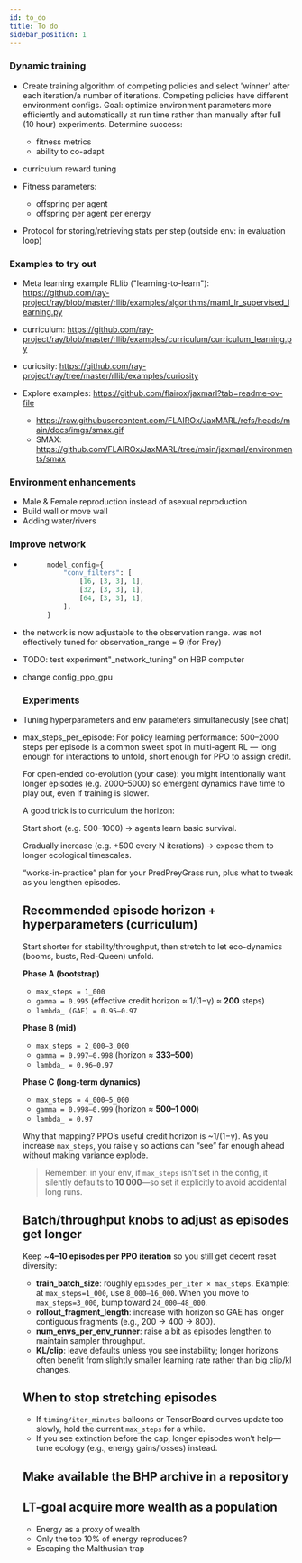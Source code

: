 ```yaml
---
id: to_do
title: To do
sidebar_position: 1
---
```


### Dynamic training

- Create training algorithm of competing policies and select 'winner' after each iteration/a number of iterations. Competing policies have different environment configs. Goal: optimize environment parameters more efficiently and automatically at run time rather than manually after full (10 hour) experiments.
Determine success:
  - fitness metrics
  - ability to co-adapt


- curriculum reward tuning

- Fitness parameters:
    - offspring per agent
    - offspring per agent per energy
- Protocol for storing/retrieving stats per step (outside env: in evaluation loop)

### Examples to try out

- Meta learning example RLlib ("learning-to-learn"):
https://github.com/ray-project/ray/blob/master/rllib/examples/algorithms/maml_lr_supervised_learning.py
- curriculum: https://github.com/ray-project/ray/blob/master/rllib/examples/curriculum/curriculum_learning.py
- curiosity: https://github.com/ray-project/ray/tree/master/rllib/examples/curiosity

- Explore examples: https://github.com/flairox/jaxmarl?tab=readme-ov-file
  - https://raw.githubusercontent.com/FLAIROx/JaxMARL/refs/heads/main/docs/imgs/smax.gif
  - SMAX: https://github.com/FLAIROx/JaxMARL/tree/main/jaxmarl/environments/smax


### Environment enhancements
- Male & Female reproduction instead of asexual reproduction
- Build wall or move wall
- Adding water/rivers

### Improve network
- ```python check for better network:
        model_config={
            "conv_filters": [
                [16, [3, 3], 1],
                [32, [3, 3], 1],
                [64, [3, 3], 1],
            ],
        }
  ```
- the network is now adjustable to the observation range. was not effectively tuned for observation_range = 9 (for Prey)
- TODO: test experiment"_network_tuning" on HBP computer 
- change config_ppo_gpu

  ### Experiments

- Tuning hyperparameters and env parameters simultaneously (see chat)

- max_steps_per_episode: 
  For policy learning performance: 500–2000 steps per episode is a common sweet spot in multi-agent RL — long enough for interactions to unfold, short enough for PPO to assign credit.

  For open-ended co-evolution (your case): you might intentionally want longer episodes (e.g. 2000–5000) so emergent dynamics have time to play out, even if training is slower.

  A good trick is to curriculum the horizon:

  Start short (e.g. 500–1000) → agents learn basic survival.

  Gradually increase (e.g. +500 every N iterations) → expose them to longer ecological timescales.

  “works-in-practice” plan for your PredPreyGrass run, plus what to tweak as you lengthen episodes.

  ## Recommended episode horizon + hyperparameters (curriculum)

  Start shorter for stability/throughput, then stretch to let eco-dynamics (booms, busts, Red-Queen) unfold.

  **Phase A (bootstrap)**

  * `max_steps = 1_000`
  * `gamma = 0.995` (effective credit horizon ≈ 1/(1−γ) ≈ **200** steps)
  * `lambda_ (GAE) = 0.95–0.97`

  **Phase B (mid)**

  * `max_steps = 2_000–3_000`
  * `gamma = 0.997–0.998` (horizon ≈ **333–500**)
  * `lambda_ = 0.96–0.97`

  **Phase C (long-term dynamics)**

  * `max_steps = 4_000–5_000`
  * `gamma = 0.998–0.999` (horizon ≈ **500–1 000**)
  * `lambda_ = 0.97`

  Why that mapping? PPO’s useful credit horizon is \~1/(1−γ). As you increase `max_steps`, you raise `γ` so actions can “see” far enough ahead without making variance explode.

  > Remember: in your env, if `max_steps` isn’t set in the config, it silently defaults to **10 000**—so set it explicitly to avoid accidental long runs.&#x20;

  ## Batch/throughput knobs to adjust as episodes get longer

  Keep \~**4–10 episodes per PPO iteration** so you still get decent reset diversity:

  * **train\_batch\_size**: roughly `episodes_per_iter × max_steps`.
    Example: at `max_steps=1_000`, use `8_000–16_000`. When you move to `max_steps=3_000`, bump toward `24_000–48_000`.
  * **rollout\_fragment\_length**: increase with horizon so GAE has longer contiguous fragments (e.g., 200 → 400 → 800).
  * **num\_envs\_per\_env\_runner**: raise a bit as episodes lengthen to maintain sampler throughput.
  * **KL/clip**: leave defaults unless you see instability; longer horizons often benefit from slightly smaller learning rate rather than big clip/kl changes.

  ## When to stop stretching episodes

  * If `timing/iter_minutes` balloons or TensorBoard curves update too slowly, hold the current `max_steps` for a while.
  * If you see extinction before the cap, longer episodes won’t help—tune ecology (e.g., energy gains/losses) instead.

  ## Make available the BHP archive in a repository

  
  ## LT-goal acquire more wealth as a population
  * Energy as a proxy of wealth
  * Only the top 10% of energy reproduces?
  * Escaping the Malthusian trap

